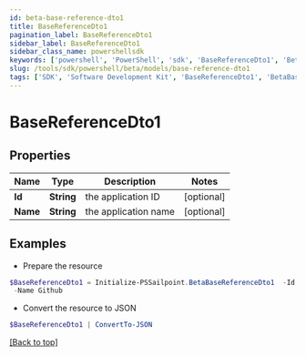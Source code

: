 ```yaml
---
id: beta-base-reference-dto1
title: BaseReferenceDto1
pagination_label: BaseReferenceDto1
sidebar_label: BaseReferenceDto1
sidebar_class_name: powershellsdk
keywords: ['powershell', 'PowerShell', 'sdk', 'BaseReferenceDto1', 'BetaBaseReferenceDto1'] 
slug: /tools/sdk/powershell/beta/models/base-reference-dto1
tags: ['SDK', 'Software Development Kit', 'BaseReferenceDto1', 'BetaBaseReferenceDto1']
---
```



# BaseReferenceDto1

## Properties

Name | Type | Description | Notes
------------ | ------------- | ------------- | -------------
**Id** | **String** | the application ID | [optional] 
**Name** | **String** | the application name | [optional] 

## Examples

- Prepare the resource
```powershell
$BaseReferenceDto1 = Initialize-PSSailpoint.BetaBaseReferenceDto1  -Id ff8081814d977c21014da056804a0af3 `
 -Name Github
```

- Convert the resource to JSON
```powershell
$BaseReferenceDto1 | ConvertTo-JSON
```


[[Back to top]](#) 


